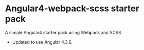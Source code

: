 # Angular4-webpack-scss starter pack
A simple Angular4 starter pack using Webpack and SCSS

* Updated to use Angular 4.3.6.
